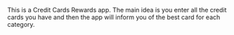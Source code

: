 This is a Credit Cards Rewards app. The main idea is you enter all the credit cards you have and then the app will inform you of the best card for each category.